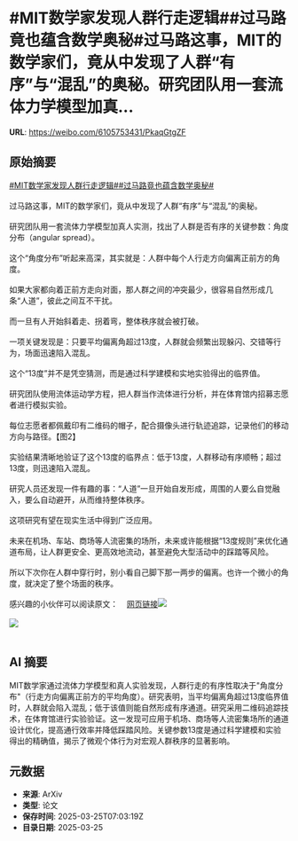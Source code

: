 # #MIT数学家发现人群行走逻辑##过马路竟也蕴含数学奥秘#过马路这事，MIT的数学家们，竟从中发现了人群“有序”与“混乱”的奥秘。研究团队用一套流体力学模型加真...

**URL**: https://weibo.com/6105753431/PkaqGtgZF

## 原始摘要

<a href="https://m.weibo.cn/search?containerid=231522type%3D1%26t%3D10%26q%3D%23MIT%E6%95%B0%E5%AD%A6%E5%AE%B6%E5%8F%91%E7%8E%B0%E4%BA%BA%E7%BE%A4%E8%A1%8C%E8%B5%B0%E9%80%BB%E8%BE%91%23&amp;extparam=%23MIT%E6%95%B0%E5%AD%A6%E5%AE%B6%E5%8F%91%E7%8E%B0%E4%BA%BA%E7%BE%A4%E8%A1%8C%E8%B5%B0%E9%80%BB%E8%BE%91%23" data-hide=""><span class="surl-text">#MIT数学家发现人群行走逻辑#</span></a><a href="https://m.weibo.cn/search?containerid=231522type%3D1%26t%3D10%26q%3D%23%E8%BF%87%E9%A9%AC%E8%B7%AF%E7%AB%9F%E4%B9%9F%E8%95%B4%E5%90%AB%E6%95%B0%E5%AD%A6%E5%A5%A5%E7%A7%98%23&amp;extparam=%23%E8%BF%87%E9%A9%AC%E8%B7%AF%E7%AB%9F%E4%B9%9F%E8%95%B4%E5%90%AB%E6%95%B0%E5%AD%A6%E5%A5%A5%E7%A7%98%23" data-hide=""><span class="surl-text">#过马路竟也蕴含数学奥秘#</span></a><br><br>过马路这事，MIT的数学家们，竟从中发现了人群“有序”与“混乱”的奥秘。<br><br>研究团队用一套流体力学模型加真人实测，找出了人群是否有序的关键参数：角度分布（angular spread）。<br><br>这个“角度分布”听起来高深，其实就是：人群中每个人行走方向偏离正前方的角度。<br><br>如果大家都向着正前方走向对面，那人群之间的冲突最少，很容易自然形成几条“人道”，彼此之间互不干扰。<br><br>而一旦有人开始斜着走、拐着弯，整体秩序就会被打破。<br><br>一项关键发现是：只要平均偏离角超过13度，人群就会频繁出现躲闪、交错等行为，场面迅速陷入混乱。<br><br>这个“13度”并不是凭空猜测，而是通过科学建模和实地实验得出的临界值。<br><br>研究团队使用流体运动学方程，把人群当作流体进行分析，并在体育馆内招募志愿者进行模拟实验。<br><br>每位志愿者都佩戴印有二维码的帽子，配合摄像头进行轨迹追踪，记录他们的移动方向与路径。【图2】<br><br>实验结果清晰地验证了这个13度的临界点：低于13度，人群移动有序顺畅；超过13度，则迅速陷入混乱。<br><br>研究人员还发现一件有趣的事：“人道”一旦开始自发形成，周围的人要么自觉融入，要么自动避开，从而维持整体秩序。<br><br>这项研究有望在现实生活中得到广泛应用。<br><br>未来在机场、车站、商场等人流密集的场所，未来或许能根据“13度规则”来优化通道布局，让人群更安全、更高效地流动，甚至避免大型活动中的踩踏等风险。<br><br>所以下次你在人群中穿行时，别小看自己脚下那一两步的偏离。也许一个微小的角度，就决定了整个场面的秩序。<br><br>感兴趣的小伙伴可以阅读原文：<a href="https://weibo.cn/sinaurl?u=https%3A%2F%2Fnews.mit.edu%2F2025%2Fmathematicians-uncover-logic-behind-how-crowds-walk-0324" data-hide=""><span class="url-icon"><img style="width: 1rem;height: 1rem" src="https://h5.sinaimg.cn/upload/2015/09/25/3/timeline_card_small_web_default.png" referrerpolicy="no-referrer"></span><span class="surl-text">网页链接</span></a><img style="" src="https://tvax3.sinaimg.cn/large/006Fd7o3ly1hzt4du8oslj30p00goh7x.jpg" referrerpolicy="no-referrer"><br><br><img style="" src="https://tvax1.sinaimg.cn/large/006Fd7o3ly1hzt4dutpnog30dw0ave87.gif" referrerpolicy="no-referrer"><br><br>

## AI 摘要

MIT数学家通过流体力学模型和真人实验发现，人群行走的有序性取决于"角度分布"（行走方向偏离正前方的平均角度）。研究表明，当平均偏离角超过13度临界值时，人群就会陷入混乱；低于该值则能自然形成有序通道。研究采用二维码追踪技术，在体育馆进行实验验证。这一发现可应用于机场、商场等人流密集场所的通道设计优化，提高通行效率并降低踩踏风险。关键参数13度是通过科学建模和实验得出的精确值，揭示了微观个体行为对宏观人群秩序的显著影响。

## 元数据

- **来源**: ArXiv
- **类型**: 论文
- **保存时间**: 2025-03-25T07:03:19Z
- **目录日期**: 2025-03-25
